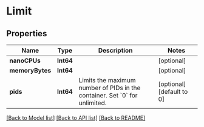 # Limit

## Properties
Name | Type | Description | Notes
------------ | ------------- | ------------- | -------------
**nanoCPUs** | **Int64** |  | [optional] 
**memoryBytes** | **Int64** |  | [optional] 
**pids** | **Int64** | Limits the maximum number of PIDs in the container. Set &#x60;0&#x60; for unlimited.  | [optional] [default to 0]

[[Back to Model list]](../README.md#documentation-for-models) [[Back to API list]](../README.md#documentation-for-api-endpoints) [[Back to README]](../README.md)



